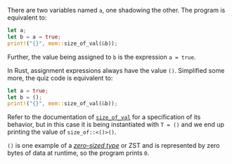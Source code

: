There are two variables named `a`, one shadowing the other. The program is
equivalent to:

```rust
let a;
let b = a = true;
print!("{}", mem::size_of_val(&b));
```

Further, the value being assigned to `b` is the expression `a = true`.

In Rust, assignment expressions always have the value `()`. Simplified some
more, the quiz code is equivalent to:

```rust
let a = true;
let b = ();
print!("{}", mem::size_of_val(&b));
```

Refer to the documentation of [`size_of_val`] for a specification of its
behavior, but in this case it is being instantiated with `T = ()` and we end up
printing the value of `size_of::<()>()`.

[`size_of_val`]: https://doc.rust-lang.org/std/mem/fn.size_of_val.html

`()` is one example of a [*zero-sized type*][zst] or ZST and is represented by
zero bytes of data at runtime, so the program prints `0`.

[zst]: https://doc.rust-lang.org/nomicon/exotic-sizes.html#zero-sized-types-zsts